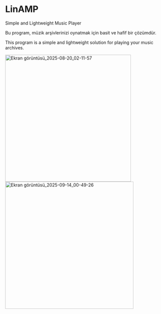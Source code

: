 # LinAMP
Simple and Lightweight Music Player

Bu program, müzik arşivlerinizi oynatmak için basit ve hafif bir çözümdür.

This program is a simple and lightweight solution for playing your music archives.

<img width="402" height="406" alt="Ekran görüntüsü_2025-08-20_02-11-57" src="https://github.com/user-attachments/assets/1d7db96e-0574-443b-aaec-7f1d789c0a65" />
<img width="410" height="407" alt="Ekran görüntüsü_2025-09-14_00-49-26" src="https://github.com/user-attachments/assets/a572cf13-35a2-48ef-8aad-329fc1278119" />

